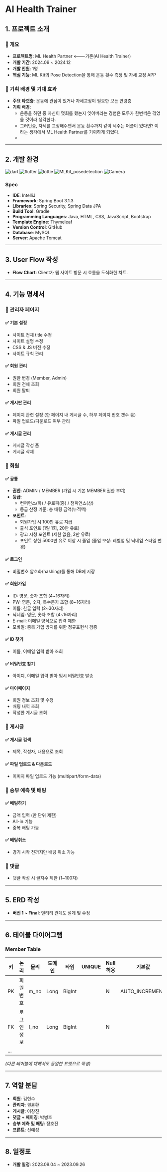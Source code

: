 # AI Health Trainer

## 1. 프로젝트 소개

### 🎇 개요
- **프로젝트명**: ML Health Partner <---기존(AI Health Trainer)
- **개발 기간**: 2024.09 ~ 2024.12
- **개발 인원**: 1명
- **핵심 기능**: ML Kit의 Pose Detection을 통해 운동 횟수 측정 및 자세 교정 APP

### 🎇 기획 배경 및 기대 효과
- **주요 타겟층**: 운동에 관심이 있거나 자세교정이 필요한 모든 연령층
- **기획 배경**: 
  - 운동을 하던 중 자신이 몇회를 했는지 잊어버리는 경험은 모두가 한번씩은 겪었을 것이라 생각한다.
  - 그러던중, 자세를 교정해주면서 운동 횟수까지 같이 세주는 어플이 있다면? 이라는 생각에서 ML Health Partner를 기획하게 되었다.
  - 

---

## 2. 개발 환경
![dart](https://camo.githubusercontent.com/5551027c475436787a16caa68a92fc97e7c228ff5809fb362f9d0a9f61acc313/68747470733a2f2f696d672e736869656c64732e696f2f62616467652f646172742d3335373845353f7374796c653d666f722d7468652d6261646765266c6f676f3d64617274266c6f676f436f6c6f723d7768697465)
![flutter](https://camo.githubusercontent.com/2d9ab5fefe8cc171f36de08ff897c2e03b48f46ad43e22278557ee9953132f26/68747470733a2f2f696d672e736869656c64732e696f2f62616467652f466c75747465722d3036423644343f7374796c653d666f722d7468652d6261646765266c6f676f3d466c7574746572266c6f676f436f6c6f723d7768697465)
![lottie](https://img.shields.io/badge/lottie-red)
![MLKit_posedetection](https://img.shields.io/badge/MLKit-pose--detection-blue)
![Camera](https://img.shields.io/badge/Android-Camera-green)



### Spec
- **IDE**: IntelliJ
- **Framework**: Spring Boot 3.1.3
- **Libraries**: Spring Security, Spring Data JPA
- **Build Tool**: Gradle
- **Programming Languages**: Java, HTML, CSS, JavaScript, Bootstrap
- **Template Engine**: Thymeleaf
- **Version Control**: GitHub
- **Database**: MySQL
- **Server**: Apache Tomcat

---

## 3. User Flow 작성

- **Flow Chart**: Client가 웹 사이트 방문 시 흐름을 도식화한 차트.

---

## 4. 기능 명세서

### 🎇 관리자 페이지

#### ✅ 기본 설정
- 사이트 전체 title 수정
- 사이트 설명 수정
- CSS & JS 버전 수정
- 사이트 규칙 관리

#### ✅ 회원 관리
- 권한 변경 (Member, Admin)
- 회원 전체 조회
- 회원 탈퇴

#### ✅ 게시판 관리
- 페이지 관련 설정 (한 페이지 내 게시글 수, 하부 페이지 번호 갯수 등)
- 파일 업로드/다운로드 여부 관리

#### ✅ 게시글 관리
- 게시글 작성 폼
- 게시글 삭제

### 🎇 회원

#### ✅ 공통
- **권한**: ADMIN / MEMBER (가입 시 기본 MEMBER 권한 부여)
- **등급**: 
  - 컨퍼런스(하) / 유로파(중) / 챔피언스(상)
  - 등급 산정 기준: 총 배팅 금액(누적액)
- **포인트**:
  - 회원가입 시 100만 유로 지급
  - 출석 포인트 (1일 1회, 20만 유로)
  - 광고 시청 포인트 (제한 없음, 2만 유로)
  - 포인트 상한 5000만 유로 이상 시 졸업 (졸업 보상: 레벨업 및 닉네임 스타일 변경)

#### ✅ 로그인
- 비밀번호 암호화(hashing)를 통해 DB에 저장

#### ✅ 회원가입
- ID: 영문, 숫자 조합 (4~16자리)
- PW: 영문, 숫자, 특수문자 조합 (8~16자리)
- 이름: 한글 입력 (2~30자리)
- 닉네임: 영문, 숫자 조합 (4~16자리)
- E-mail: 이메일 양식으로 입력 제한
- 모바일: 중복 가입 방지를 위한 정규표현식 검증

#### ✅ ID 찾기
- 이름, 이메일 입력 받아 조회

#### ✅ 비밀번호 찾기
- 아이디, 이메일 입력 받아 임시 비밀번호 발송

#### ✅ 마이페이지
- 회원 정보 조회 및 수정
- 배팅 내역 조회
- 작성한 게시글 조회

### 🎇 게시글

#### ✅ 게시글 검색
- 제목, 작성자, 내용으로 조회

#### ✅ 파일 업로드 & 다운로드
- 이미지 파일 업로드 가능 (multipart/form-data)

### 🎇 승부 예측 및 배팅

#### ✅ 배팅하기
- 금액 입력 (만 단위 제한)
- All-in 기능
- 중복 배팅 가능

#### ✅ 배팅취소
- 경기 시작 전까지만 배팅 취소 가능

### 🎇 댓글
- 댓글 작성 시 글자수 제한 (1~100자)

---

## 5. ERD 작성

- **버전 1 ~ Final**: 엔티티 관계도 설계 및 수정

---

## 6. 테이블 다이어그램

### Member Table
| 키    | 논리         | 물리       | 도메인     | 타입         | UNIQUE | Null 허용 | 기본값        |
|-------|--------------|------------|------------|--------------|--------|-----------|---------------|
| PK    | 회원번호     | m_no       | Long       | BigInt       |        | N         | AUTO_INCREMENT|
| FK    | 로그인 정보  | l_no       | Long       | BigInt       |        | N         |               |
| ...   |              |            |            |              |        |           |               |

*(다른 테이블에 대해서도 동일한 포맷으로 작성)*

---

## 7. 역할 분담

- **회원**: 김현수
- **관리자**: 권윤환
- **게시글**: 이창진
- **댓글 + 페이징**: 박병호
- **승부 예측 및 배팅**: 정호진
- **프론트**: 신예성

---

## 8. 일정표

- **개발 일정**: 2023.09.04 ~ 2023.09.26
